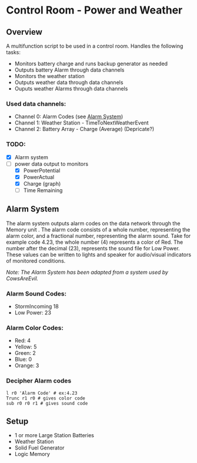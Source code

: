 # Control Room - Power and Weather

## Overview
A multifunction script to be used in a control room. Handles the following tasks:
* Monitors battery charge and runs backup generator as needed
* Outputs battery Alarm through data channels
* Monitors the weather station
* Outputs weather data through data channels
* Ouputs weather Alarms through data channels

### Used data channels:

* Channel 0: Alarm Codes (see [Alarm System](#Alarm-System))
* Channel 1: Weather Station - TimeToNextWeatherEvent
* Channel 2: Battery Array -  Charge (Average) (Depricate?)

### TODO:

- [x] Alarm system
- [ ] power data output to monitors
  - [x] PowerPotential
  - [x] PowerActual
  - [x] Charge (graph)
  - [ ] Time Remaining
  
<a name="Alarm-System" />

## Alarm System 

The alarm system outputs alarm codes on the data network through the Memory unit . The alarm code consists of a whole number, representing the alarm color, and a fractional number, representing the alarm sound. Take for example code 4.23, the whole number (4) represents a color of Red. The number after the decimal (23), represents the sound file for Low Power. These values can be written to lights and speaker for audio/visual indicators of monitored conditions.

*Note: The Alarm System has been adapted from a system used by CowsAreEvil.*

### Alarm Sound Codes: 

* StormIncoming 18
* Low Power: 23
  
### Alarm Color Codes:

* Red: 4
* Yellow: 5
* Green: 2
* Blue: 0
* Orange: 3

### Decipher Alarm codes

    l r0 'Alarm Code' # ex:4.23
    Trunc r1 r0 # gives color code
    sub r0 r0 r1 # gives sound code

## Setup

* 1 or more Large Station Batteries 
* Weather Station
* Solid Fuel Generator
* Logic Memory

